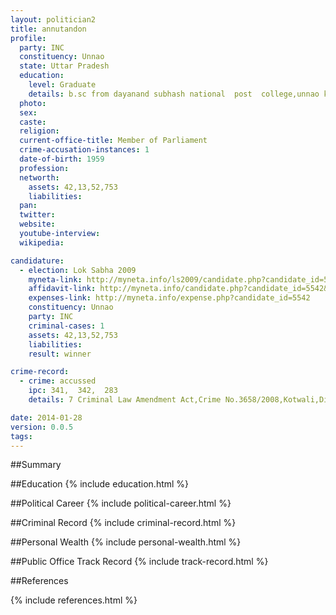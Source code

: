 ```yaml
---
layout: politician2
title: annutandon
profile: 
  party: INC
  constituency: Unnao
  state: Uttar Pradesh
  education: 
    level: Graduate
    details: b.sc from dayanand subhash national  post  college,unnao kanpur university in 1977
  photo: 
  sex: 
  caste: 
  religion: 
  current-office-title: Member of Parliament
  crime-accusation-instances: 1
  date-of-birth: 1959
  profession: 
  networth: 
    assets: 42,13,52,753
    liabilities: 
  pan: 
  twitter: 
  website: 
  youtube-interview: 
  wikipedia: 

candidature: 
  - election: Lok Sabha 2009
    myneta-link: http://myneta.info/ls2009/candidate.php?candidate_id=5542
    affidavit-link: http://myneta.info/candidate.php?candidate_id=5542&scan=original
    expenses-link: http://myneta.info/expense.php?candidate_id=5542
    constituency: Unnao 
    party: INC
    criminal-cases: 1
    assets: 42,13,52,753
    liabilities: 
    result: winner 

crime-record: 
  - crime: accussed
    ipc: 341,  342,  283
    details: 7 Criminal Law Amendment Act,Crime No.3658/2008,Kotwali,District Unnao,Case No.422/09,Date-02/01/2009 

date: 2014-01-28
version: 0.0.5
tags: 
---
```

##Summary


##Education
{% include education.html %}


##Political Career
{% include political-career.html %}


##Criminal Record
{% include criminal-record.html %}


##Personal Wealth
{% include personal-wealth.html %}


##Public Office Track Record
{% include track-record.html %}


##References


{% include references.html %}